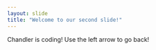 ```yaml
---
layout: slide
title: "Welcome to our second slide!"
---
```

Chandler is coding!
Use the left arrow to go back!
